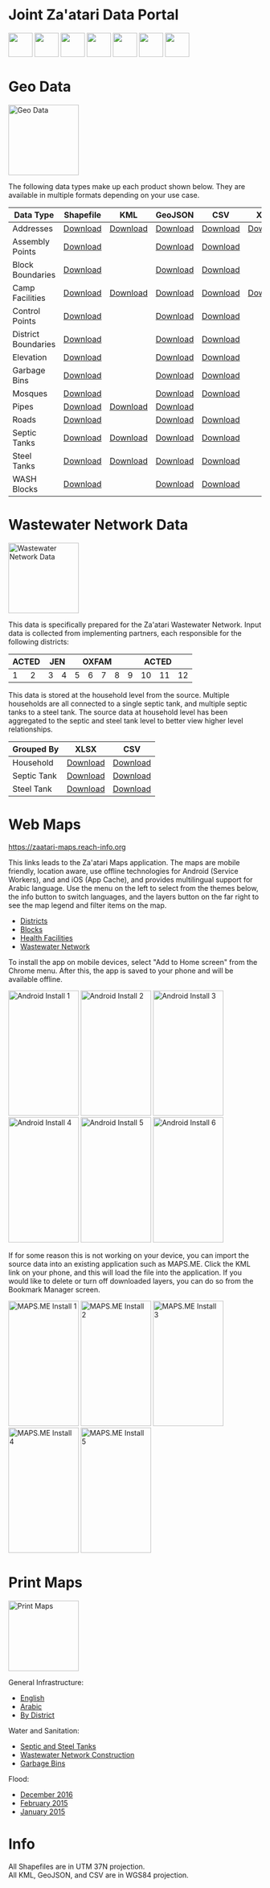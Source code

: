 # Joint Za'atari Data Portal

<img src="https://github.com/impact-initiatives/reach-jor-zaatari-data/raw/master/photos/logo-unicef.jpg" height="48px" alt="">
<img src="https://github.com/impact-initiatives/reach-jor-zaatari-data/raw/master/photos/logo-unhcr.jpg" height="48px" alt="">
<img src="https://github.com/impact-initiatives/reach-jor-zaatari-data/raw/master/photos/logo-unops.jpg" height="48px" alt="">

<img src="https://github.com/impact-initiatives/reach-jor-zaatari-data/raw/master/photos/logo-acted.jpg" height="48px" alt="">
<img src="https://github.com/impact-initiatives/reach-jor-zaatari-data/raw/master/photos/logo-jen.jpg" height="48px" alt="">
<img src="https://github.com/impact-initiatives/reach-jor-zaatari-data/raw/master/photos/logo-oxfam.jpg" height="48px" alt="">
<img src="https://github.com/impact-initiatives/reach-jor-zaatari-data/raw/master/photos/logo-reach.jpg" height="48px" alt="">

# Geo Data

<img src="https://github.com/impact-initiatives/reach-jor-zaatari-data/raw/master/photos/geo-data.jpg" height="140px" alt="Geo Data">

The following data types make up each product shown below. They are available in multiple formats depending on your use case.

| Data Type | Shapefile | KML | GeoJSON | CSV | XLSX
|---|---|---|---|---|---|
| Addresses | [Download](https://github.com/impact-initiatives/reach-jor-zaatari-data/raw/master/data/address/Addresses_2017_02.shp.zip?raw=true) | [Download](https://cdn.rawgit.com/impact-initiatives/reach-jor-zaatari-data/master/data/address/Addresses_2017_02.kml) | [Download](https://cdn.rawgit.com/impact-initiatives/reach-jor-zaatari-data/master/data/address/Addresses_2017_02.geojson) | [Download](https://cdn.rawgit.com/impact-initiatives/reach-jor-zaatari-data/master/data/address/Addresses_2017_02.csv) | [Download](https://github.com/impact-initiatives/reach-jor-zaatari-data/raw/master/data/address/Addresses_2017_02.xlsx?raw=true)
| Assembly Points | [Download](https://github.com/impact-initiatives/reach-jor-zaatari-data/raw/master/data/assembly-points/AssemblyPoints.shp.zip?raw=true) |  | [Download](https://cdn.rawgit.com/impact-initiatives/reach-jor-zaatari-data/master/data/assembly-points/AssemblyPoints.geojson) | [Download](https://cdn.rawgit.com/impact-initiatives/reach-jor-zaatari-data/master/data/assembly-points/AssemblyPoints.csv) |
| Block Boundaries | [Download](https://github.com/impact-initiatives/reach-jor-zaatari-data/raw/master/data/block-boundaries/BlockBoundaries_2016_12.shp.zip?raw=true) |  | [Download](https://cdn.rawgit.com/impact-initiatives/reach-jor-zaatari-data/master/data/block-boundaries/BlockBoundaries_2016_12.geojson) | [Download](https://cdn.rawgit.com/impact-initiatives/reach-jor-zaatari-data/master/data/block-boundaries/BlockBoundaries_2016_12.csv) |
| Camp Facilities | [Download](https://github.com/impact-initiatives/reach-jor-zaatari-data/raw/master/data/camp-facilities/CampFacilities_2017_02.shp.zip?raw=true) | [Download](https://cdn.rawgit.com/impact-initiatives/reach-jor-zaatari-data/master/data/camp-facilities/CampFacilities_2017_02.kml) | [Download](https://cdn.rawgit.com/impact-initiatives/reach-jor-zaatari-data/master/data/camp-facilities/CampFacilities_2017_02.geojson) | [Download](https://cdn.rawgit.com/impact-initiatives/reach-jor-zaatari-data/master/data/camp-facilities/CampFacilities_2017_02.csv) | [Download](https://cdn.rawgit.com/impact-initiatives/reach-jor-zaatari-data/master/data/camp-facilities/CampFacilities_2017_02.xlsx)
| Control Points | [Download](https://github.com/impact-initiatives/reach-jor-zaatari-data/raw/master/data/control-point/ControlPoints_2016_07.shp.zip?raw=true) |  | [Download](https://cdn.rawgit.com/impact-initiatives/reach-jor-zaatari-data/master/data/control-point/ControlPoints_2016_07.geojson) | [Download](https://cdn.rawgit.com/impact-initiatives/reach-jor-zaatari-data/master/data/control-point/ControlPoints_2016_07.csv) |
| District Boundaries | [Download](https://github.com/impact-initiatives/reach-jor-zaatari-data/raw/master/data/district-boundaries/DistrictBoundaries_2016_12.shp.zip?raw=true) |  | [Download](https://cdn.rawgit.com/impact-initiatives/reach-jor-zaatari-data/master/data/district-boundaries/DistrictBoundaries_2016_12.geojson) | [Download](https://cdn.rawgit.com/impact-initiatives/reach-jor-zaatari-data/master/data/district-boundaries/DistrictBoundaries_2016_12.csv) |
| Elevation | [Download](https://github.com/impact-initiatives/reach-jor-zaatari-data/raw/master/data/elevation/Elevation_2015_02.shp.zip?raw=true) |  | [Download](https://cdn.rawgit.com/impact-initiatives/reach-jor-zaatari-data/master/data/elevation/Elevation_2015_02.geojson) | [Download](https://cdn.rawgit.com/impact-initiatives/reach-jor-zaatari-data/master/data/elevation/Elevation_2015_02.csv) |
| Garbage Bins | [Download](https://github.com/impact-initiatives/reach-jor-zaatari-data/raw/master/data/garbage-bins/GarbageBins_2016_10.shp.zip?raw=true) |  | [Download](https://cdn.rawgit.com/impact-initiatives/reach-jor-zaatari-data/master/data/garbage-bins/GarbageBins_2016_10.geojson) | [Download](https://cdn.rawgit.com/impact-initiatives/reach-jor-zaatari-data/master/data/garbage-bins/GarbageBins_2016_10.csv) |
| Mosques | [Download](https://github.com/impact-initiatives/reach-jor-zaatari-data/raw/master/data/mosques/Mosques_2017_01.shp.zip?raw=true) |  | [Download](https://cdn.rawgit.com/impact-initiatives/reach-jor-zaatari-data/master/data/mosques/Mosques_2017_01.geojson) | [Download](https://cdn.rawgit.com/impact-initiatives/reach-jor-zaatari-data/master/data/mosques/Mosques_2017_01.csv) |
| Pipes | [Download](https://github.com/impact-initiatives/reach-jor-zaatari-data/raw/master/data/pipes/Pipes_2016_10.shp.zip?raw=true) | [Download](https://cdn.rawgit.com/impact-initiatives/reach-jor-zaatari-data/master/data/pipes/Pipes_2016_10.kml) | [Download](https://cdn.rawgit.com/impact-initiatives/reach-jor-zaatari-data/master/data/pipes/Pipes_2016_10.geojson) | |
| Roads | [Download](https://github.com/impact-initiatives/reach-jor-zaatari-data/raw/master/data/roads/Roads_2016_12.shp.zip?raw=true) |  | [Download](https://cdn.rawgit.com/impact-initiatives/reach-jor-zaatari-data/master/data/roads/Roads_2016_12.geojson) | [Download](https://cdn.rawgit.com/impact-initiatives/reach-jor-zaatari-data/master/data/roads/Roads_2016_12.csv) |
| Septic Tanks | [Download](https://github.com/impact-initiatives/reach-jor-zaatari-data/raw/master/data/septic-tanks/SepticTanks_2017_01.shp.zip?raw=true) | [Download](https://cdn.rawgit.com/impact-initiatives/reach-jor-zaatari-data/master/data/septic-tanks/SepticTanks_2017_01.kml) | [Download](https://cdn.rawgit.com/impact-initiatives/reach-jor-zaatari-data/master/data/septic-tanks/SepticTanks_2017_01.geojson) | [Download](https://cdn.rawgit.com/impact-initiatives/reach-jor-zaatari-data/master/data/septic-tanks/SepticTanks_2017_01.csv) |
| Steel Tanks | [Download](https://github.com/impact-initiatives/reach-jor-zaatari-data/raw/master/data/steel-tanks/SteelTanks_2016_11.shp.zip?raw=true) | [Download](https://cdn.rawgit.com/impact-initiatives/reach-jor-zaatari-data/master/data/steel-tanks/SteelTanks_2016_11.kml) | [Download](https://cdn.rawgit.com/impact-initiatives/reach-jor-zaatari-data/master/data/steel-tanks/SteelTanks_2016_11.geojson) | [Download](https://cdn.rawgit.com/impact-initiatives/reach-jor-zaatari-data/master/data/steel-tanks/SteelTanks_2016_11.csv) |
| WASH Blocks | [Download](https://github.com/impact-initiatives/reach-jor-zaatari-data/raw/master/data/wash-blocks/WashBlocks_2016_09.shp.zip?raw=true) |  | [Download](https://cdn.rawgit.com/impact-initiatives/reach-jor-zaatari-data/master/data/wash-blocks/WashBlocks_2016_09.geojson) | [Download](https://cdn.rawgit.com/impact-initiatives/reach-jor-zaatari-data/master/data/wash-blocks/WashBlocks_2016_09.csv) |

# Wastewater Network Data

<img src="https://github.com/impact-initiatives/reach-jor-zaatari-data/raw/master/photos/wastewater-network-data.jpg" height="140px" alt="Wastewater Network Data">

This data is specifically prepared for the Za'atari Wastewater Network. Input data is collected from implementing partners, each responsible for the following districts: 

<table>
  <thead>
    <tr>
      <th colspan="2">ACTED</th>
      <th colspan="2">JEN</th>
      <th colspan="4">OXFAM</th>
      <th colspan="6">ACTED</th>
    </tr>
  </thead>
  <tbody>
    <tr>
      <td>1</td>
      <td>2</td>
      <td>3</td>
      <td>4</td>
      <td>5</td>
      <td>6</td>
      <td>7</td>
      <td>8</td>
      <td>9</td>
      <td>10</td>
      <td>11</td>
      <td>12</td>
    </tr>
  </tbody>  
</table>

This data is stored at the household level from the source. Multiple households are all connected to a single septic tank, and multiple septic tanks to a steel tank. The source data at household level has been aggregated to the septic and steel tank level to better view higher level relationships.

| Grouped By | XLSX | CSV | 
|---|---|---|
| Household | [Download](https://github.com/impact-initiatives/reach-jor-zaatari-data/raw/master/data/wastewater-network/WastewaterNetwork_Household_2017_02.xlsx?raw=true) | [Download](https://github.com/impact-initiatives/reach-jor-zaatari-data/raw/master/data/wastewater-network/WastewaterNetwork_Household_2017_02.xlsx?raw=true)
| Septic Tank | [Download](https://github.com/impact-initiatives/reach-jor-zaatari-data/raw/master/data/wastewater-network/WastewaterNetwork_SepticTank_2017_02.xlsx?raw=true) | [Download](https://github.com/impact-initiatives/reach-jor-zaatari-data/raw/master/data/wastewater-network/WastewaterNetwork_SepticTank_2017_02.xlsx?raw=true)
| Steel Tank | [Download](https://github.com/impact-initiatives/reach-jor-zaatari-data/raw/master/data/wastewater-network/WastewaterNetwork_SteelTank_2017_02.xlsx?raw=true) | [Download](https://github.com/impact-initiatives/reach-jor-zaatari-data/raw/master/data/wastewater-network/WastewaterNetwork_SteelTank_2017_02.xlsx?raw=true)

# Web Maps

https://zaatari-maps.reach-info.org

This links leads to the Za'atari Maps application. The maps are mobile friendly, location aware, use offline technologies for Android (Service Workers), and and iOS (App Cache), and provides multilingual support for Arabic language. Use the menu on the left to select from the themes below, the info button to switch languages, and the layers button on the far right to see the map legend and filter items on the map. 

- [Districts](https://zaatari-maps.reach-info.org/#/districts)
- [Blocks](https://zaatari-maps.reach-info.org/#/blocks)
- [Health Facilities](https://zaatari-maps.reach-info.org/#/health)
- [Wastewater Network](https://zaatari-maps.reach-info.org/#/waste-water)

To install the app on mobile devices, select "Add to Home screen" from the Chrome menu. After this, the app is saved to your phone and will be available offline.

<img src="https://github.com/impact-initiatives/reach-jor-zaatari-data/raw/master/photos/android-install-1.jpg" width="140px" height="249px" alt="Android Install 1">
<img src="https://github.com/impact-initiatives/reach-jor-zaatari-data/raw/master/photos/android-install-2.jpg" width="140px" height="249px" alt="Android Install 2">
<img src="https://github.com/impact-initiatives/reach-jor-zaatari-data/raw/master/photos/android-install-3.jpg" width="140px" height="249px" alt="Android Install 3">
<img src="https://github.com/impact-initiatives/reach-jor-zaatari-data/raw/master/photos/android-install-4.jpg" width="140px" height="249px" alt="Android Install 4">
<img src="https://github.com/impact-initiatives/reach-jor-zaatari-data/raw/master/photos/android-install-5.jpg" width="140px" height="249px" alt="Android Install 5">
<img src="https://github.com/impact-initiatives/reach-jor-zaatari-data/raw/master/photos/android-install-6.jpg" width="140px" height="249px" alt="Android Install 6">

If for some reason this is not working on your device, you can import the source data into an existing application such as MAPS.ME. Click the KML link on your phone, and this will load the file into the application. If you would like to delete or turn off downloaded layers, you can do so from the Bookmark Manager screen.

<img src="https://github.com/impact-initiatives/reach-jor-zaatari-data/raw/master/photos/maps-me-install-1.jpg" width="140px" height="249px" alt="MAPS.ME Install 1">
<img src="https://github.com/impact-initiatives/reach-jor-zaatari-data/raw/master/photos/maps-me-install-2.jpg" width="140px" height="249px" alt="MAPS.ME Install 2">
<img src="https://github.com/impact-initiatives/reach-jor-zaatari-data/raw/master/photos/maps-me-install-3.jpg" width="140px" height="249px" alt="MAPS.ME Install 3">
<img src="https://github.com/impact-initiatives/reach-jor-zaatari-data/raw/master/photos/maps-me-install-4.jpg" width="140px" height="249px" alt="MAPS.ME Install 4">
<img src="https://github.com/impact-initiatives/reach-jor-zaatari-data/raw/master/photos/maps-me-install-5.jpg" width="140px" height="249px" alt="MAPS.ME Install 5">

# Print Maps

<img src="https://github.com/impact-initiatives/reach-jor-zaatari-data/raw/master/photos/print-maps.jpg" height="140px" alt="Print Maps">

General Infrastructure:

- [English](http://www.reachresourcecentre.info/system/files/resource-documents/reach_jor_map_zaatari_ccm_general_infrastructure_dec2016_1.pdf)
- [Arabic](http://www.reachresourcecentre.info/system/files/resource-documents/reach_jor_map_zaatari_ccm_general_infrastructure_dec2016_ar_0.pdf) 
- [By District](http://www.reachresourcecentre.info/system/files/resource-documents/reach_jor_map_zaatari_ccm_general_infrastructure_district_dec2016_1.pdf)

Water and Sanitation:

- [Septic and Steel Tanks](https://github.com/impact-initiatives/reach-jor-zaatari-data/raw/master/maps/water-and-sanitation/REACH_JOR_Map_Zaatari_WWN_Septic_Steel_Tanks_Imagery_Nov2016.pdf?raw=true)
- [Wastewater Network Construction](http://www.reachresourcecentre.info/system/files/resource-documents/reach_jor_map_zaatari_ccm_wwn_progress_jun2016_a1.pdf)
- [Garbage Bins](https://github.com/impact-initiatives/reach-jor-zaatari-data/raw/master/maps/water-and-sanitation/REACH_JOR_Map_Zaatari_SWM_Garbage_Bins_Nov2016.pdf?raw=true)

Flood:

- [December 2016](https://github.com/impact-initiatives/reach-jor-zaatari-data/raw/master/maps/flood/REACH_JOR_Map_Zaatari_FloodDamage_Dec2016.pdf?raw=true)
- [February 2015](http://www.reachresourcecentre.info/system/files/resource-documents/reach_jor_map_zaatari_janastormaffectedareassaturday_21feb2015_a1.pdf)
- [January 2015](http://www.reachresourcecentre.info/system/files/resource-documents/reach_jor_map_zaatari_stormaffectedareas_overall_26jan2015_a3.pdf)

# Info

All Shapefiles are in UTM 37N projection.  
All KML, GeoJSON, and CSV are in WGS84 projection.

